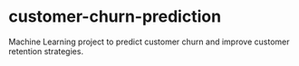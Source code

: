 # customer-churn-prediction
Machine Learning project to predict customer churn and improve customer retention strategies.
